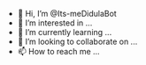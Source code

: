 - 👋 Hi, I’m @Its-meDidulaBot
- 👀 I’m interested in ...
- 🌱 I’m currently learning ...
- 💞️ I’m looking to collaborate on ...
- 📫 How to reach me ...

<!---
Its-meDidulaBot/Its-meDidulaBot is a ✨ special ✨ repository because its `README.md` (this file) appears on your GitHub profile.
You can click the Preview link to take a look at your changes.
--->

